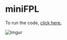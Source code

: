 # miniFPL
To run the code, [click here.](https://repl.it/@sayandhar/miniFPLrepl?lite=1&outputonly=1)

![Imgur](https://i.imgur.com/6lkkCW7.png)